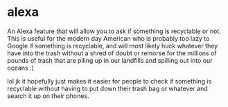 # alexa
An Alexa feature that will allow you to ask if something is recyclable or not. This is useful for the modern day American who is probably too lazy to Google if something is recyclable, and will most likely huck whatever they have into the trash without a shred of doubt or remorse for the millions of pounds of trash that are piling up in our landfills and spilling out into our oceans :)

lol jk it hopefully just makes it easier for people to check if something is recyclable without having to put down their trash bag or whatever and search it up on their phones.
